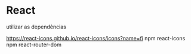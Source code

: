 # React

utilizar as dependências 

https://react-icons.github.io/react-icons/icons?name=fi
npm react-icons
npm react-router-dom
